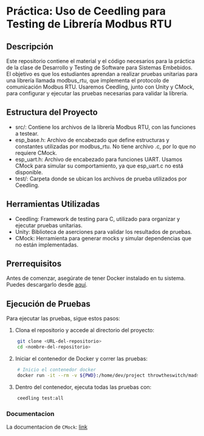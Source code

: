 # Práctica: Uso de Ceedling para Testing de Librería Modbus RTU

## Descripción

Este repositorio contiene el material y el código necesarios para la práctica de la clase de Desarrollo y Testing de Software para Sistemas Embebidos. El objetivo es que los estudiantes aprendan a realizar pruebas unitarias para una librería llamada modbus_rtu, que implementa el protocolo de comunicación Modbus RTU. Usaremos Ceedling, junto con Unity y CMock, para configurar y ejecutar las pruebas necesarias para validar la librería.


## Estructura del Proyecto
- src/: Contiene los archivos de la librería Modbus RTU, con las funciones a testear.
- esp_base.h: Archivo de encabezado que define estructuras y constantes utilizadas por  modbus_rtu. No tiene archivo .c, por lo que no requiere CMock.
- esp_uart.h: Archivo de encabezado para funciones UART. Usamos CMock para simular su comportamiento, ya que esp_uart.c no está disponible.
- test/: Carpeta donde se ubican los archivos de prueba utilizados por Ceedling.



## Herramientas Utilizadas
- Ceedling: Framework de testing para C, utilizado para organizar y ejecutar pruebas unitarias.
- Unity: Biblioteca de aserciones para validar los resultados de pruebas.
- CMock: Herramienta para generar mocks y simular dependencias que no están implementadas.



## Prerrequisitos

Antes de comenzar, asegúrate de tener Docker instalado en tu sistema. Puedes descargarlo desde [aquí](https://www.docker.com/get-started).


## Ejecución de Pruebas

Para ejecutar las pruebas, sigue estos pasos:

1. Clona el repositorio y accede al directorio del proyecto:

```bash
    git clone <URL-del-repositorio>
    cd <nombre-del-repositorio>
```

2. Iniciar el contenedor de Docker y correr las pruebas:
```bash
    # Inicio el contenedor docker
    docker run -it --rm -v ${PWD}:/home/dev/project throwtheswitch/madsciencelab
```
3.  Dentro del contenedor, ejecuta todas las pruebas con:

```bash 
    ceedling test:all
```

### Documentacion
La documentacion de ``CMock``: [link](https://github.com/ThrowTheSwitch/CMock/blob/master/docs/CMock_Summary.md)
